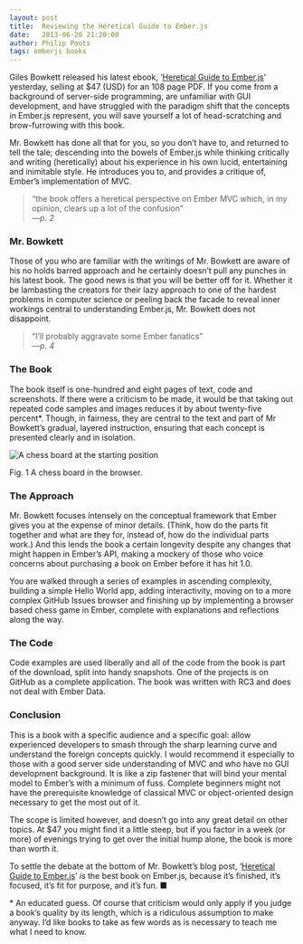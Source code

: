 ```yaml
---
layout: post
title:  Reviewing the Heretical Guide to Ember.js
date:   2013-06-20 21:20:00
author: Philip Poots
tags: emberjs books
---
```


Giles Bowkett released his latest ebook, ‘[Heretical Guide to Ember.js][book]’ yesterday, selling at $47 (USD) for an 108 page PDF. If you come from a background of server-side programming, are unfamiliar with GUI development, and have struggled with the paradigm shift that the concepts in Ember.js represent, you will save yourself a lot of head-scratching and brow-furrowing with this book.

Mr. Bowkett has done all that for you, so you don’t have to, and returned to tell the tale; descending into the bowels of Ember.js while thinking critically and writing (heretically) about his experience in his own lucid, entertaining and inimitable style. He introduces you to, and provides a critique of, Ember’s implementation of MVC.

>“the book offers a heretical perspective on Ember MVC which, in my opinion, clears up a lot of the confusion”  
>*—p. 2*

### Mr. Bowkett

Those of you who are familiar with the writings of Mr. Bowkett are aware of his no holds barred approach and he certainly doesn’t pull any punches in his latest book. The good news is that you will be better off for it. Whether it be lambasting the creators for their lazy approach to one of the hardest problems in computer science or peeling back the facade to reveal inner workings central to understanding Ember.js, Mr. Bowkett does not disappoint.

>“I’ll probably aggravate some Ember fanatics”  
>*—p. 4*

### The Book

The book itself is one-hundred and eight pages of text, code and screenshots. If there were a criticism to be made, it would be that taking out repeated code samples and images reduces it by about twenty-five percent\*. Though, in fairness, they are central to the text and part of Mr Bowkett’s gradual, layered instruction, ensuring that each concept is presented clearly and in isolation.

![A chess board at the starting position](http://s3.amazonaws.com/blog.emberwatch.com/images/posts/chess.png)

<p class="image-caption"><span>Fig. 1</span> A chess board in the browser.</p>

### The Approach

Mr. Bowkett focuses intensely on the conceptual framework that Ember gives you at the expense of minor details. (Think, how do the parts fit together and what are they for, instead of, how do the individual parts work.) And this lends the book a certain longevity despite any changes that might happen in Ember’s API, making a mockery of those who voice concerns about purchasing a book on Ember before it has hit 1.0. 

You are walked through a series of examples in ascending complexity, building a simple Hello World app, adding interactivity, moving on to a more complex GitHub Issues browser and finishing up by implementing a browser based chess game in Ember, complete with explanations and reflections along the way.

### The Code

Code examples are used liberally and all of the code from the book is part of the download, split into handy snapshots. One of the projects is on GitHub as a complete application. The book was written with RC3 and does not deal with Ember Data.

### Conclusion

This is a book with a specific audience and a specific goal: allow experienced developers to smash through the sharp learning curve and understand the foreign concepts quickly. I would recommend it especially to those with a good server side understanding of MVC and who have no GUI development background. It is like a zip fastener that will bind your mental model to Ember’s with a minimum of fuss. Complete beginners might not have the prerequisite knowledge of classical MVC or object-oriented design necessary to get the most out of it.

The scope is limited however, and doesn’t go into any great detail on other topics. At $47 you might find it a little steep, but if you factor in a week (or more) of evenings trying to get over the initial hump alone, the book is more than worth it.

To settle the debate at the bottom of Mr. Bowkett’s blog post, ‘[Heretical Guide to Ember.js][book]’ *is* the best book on Ember.js, because it’s finished, it’s focused, it’s fit for purpose, and it’s fun. &#9632;

<p class="footnote"><span class="marker">*</span> An educated guess. Of course that criticism would only apply if you judge a book’s quality by its length, which is a ridiculous assumption to make anyway. I’d like books to take as few words as is necessary to teach me what I need to know.</p>

[gilesgoatboy]: http://twitter.com/gilesgoatboy
[book]: http://gilesbowkett.blogspot.co.uk/2013/06/heretical-guide-to-ember-js.html
